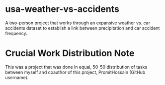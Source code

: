 # usa-weather-vs-accidents
A two-person project that works through an expansive weather vs. car accidents dataset to establish a link between precipitation and car accident frequency.

# Crucial Work Distribution Note
This was a project that was done in equal, 50-50 distribution of tasks between myself and coauthor of this project, PromitHossain (GitHub username). 
